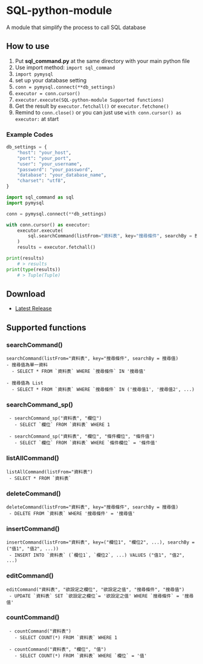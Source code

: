 # SQL-python-module

A module that simplify the process to call SQL database

## How to use

1. Put **sql_command.py** at the same directory with your main python file
2. Use import method: `import sql_command`
3. `import pymysql`
4. set up your database setting
5. `conn = pymysql.connect(**db_settings)`
6. `executor = conn.cursor()`
7. `executor.execute(SQL-python-module Supported functions)`
8. Get the result by `executor.fetchall()` or `executor.fetchone()`
9. Remind to `conn.close()` or you can just use `with conn.cursor() as executor:` at start


### Example Codes
```python
db_settings = {
    "host": "your_host",
    "port": "your_port",
    "user": "your_username",
    "password": "your_password",
    "database": "your_database_name",
    "charset": "utf8",
}
```

```python
import sql_command as sql
import pymysql

conn = pymysql.connect(**db_settings)

with conn.cursor() as executor:
    executor.execute(
        sql.searchCommand(listFrom="資料表", key="搜尋條件", searchBy = 搜尋值)
    )
    results = executor.fetchall()

print(results)
    # > results
print(type(results))
    # > Tuple(Tuple)
```

## Download

 - [Latest Release](https://github.com/dec880126/SQL-python-module/releases)

## Supported functions

### searchCommand()

    searchCommand(listFrom="資料表", key="搜尋條件", searchBy = 搜尋值)
    - 搜尋值為單一資料
      - SELECT * FROM `資料表` WHERE `搜尋條件` IN '搜尋值'

    - 搜尋值為 List
      - SELECT * FROM `資料表` WHERE `搜尋條件` IN ('搜尋值1', '搜尋值2', ...)

### searchCommand_sp()

     - searchCommand_sp("資料表", "欄位")
       - SELECT `欄位` FROM `資料表` WHERE 1

     - searchCommand_sp("資料表", "欄位", "條件欄位", "條件值")
       - SELECT `欄位` FROM `資料表` WHERE `條件欄位` = '條件值'

### listAllCommand()

    listAllCommand(listFrom="資料表")
     - SELECT * FROM `資料表`

### deleteCommand()

    deleteCommand(listFrom="資料表", key="搜尋條件", searchBy = 搜尋值)
     - DELETE FROM `資料表` WHERE '搜尋條件' = '搜尋值'

### insertCommand()

    insertCommand(listFrom="資料表", key=("欄位1", "欄位2", ...), searchBy = ("值1", "值2", ...))
     - INSERT INTO `資料表` (`欄位1`, `欄位2`, ...) VALUES ("值1", "值2", ...)

### editCommand()

    editCommand("資料表", "欲設定之欄位", "欲設定之值", "搜尋條件", "搜尋值")
     - UPDATE `資料表` SET `欲設定之欄位`= '欲設定之值' WHERE `搜尋條件` = '搜尋值'

### countCommand()

     - countCommand("資料表")
       - SELECT COUNT(*) FROM `資料表` WHERE 1  

     - countCommand("資料表", "欄位", "值")
       - SELECT COUNT(*) FROM `資料表` WHERE `欄位` = '值'
